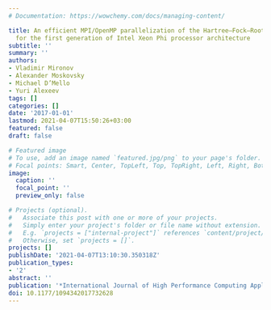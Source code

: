 ```yaml
---
# Documentation: https://wowchemy.com/docs/managing-content/

title: An efficient MPI/OpenMP parallelization of the Hartree–Fock–Roothaan method
  for the first generation of Intel Xeon Phi processor architecture
subtitle: ''
summary: ''
authors:
- Vladimir Mironov
- Alexander Moskovsky
- Michael D’Mello
- Yuri Alexeev
tags: []
categories: []
date: '2017-01-01'
lastmod: 2021-04-07T15:50:26+03:00
featured: false
draft: false

# Featured image
# To use, add an image named `featured.jpg/png` to your page's folder.
# Focal points: Smart, Center, TopLeft, Top, TopRight, Left, Right, BottomLeft, Bottom, BottomRight.
image:
  caption: ''
  focal_point: ''
  preview_only: false

# Projects (optional).
#   Associate this post with one or more of your projects.
#   Simply enter your project's folder or file name without extension.
#   E.g. `projects = ["internal-project"]` references `content/project/deep-learning/index.md`.
#   Otherwise, set `projects = []`.
projects: []
publishDate: '2021-04-07T13:10:30.350318Z'
publication_types:
- '2'
abstract: ''
publication: '*International Journal of High Performance Computing Applications*'
doi: 10.1177/1094342017732628
---
```

